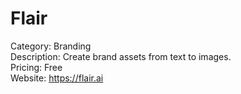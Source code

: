 # Flair

Category: Branding  
Description: Create brand assets from text to images.  
Pricing: Free  
Website: https://flair.ai
